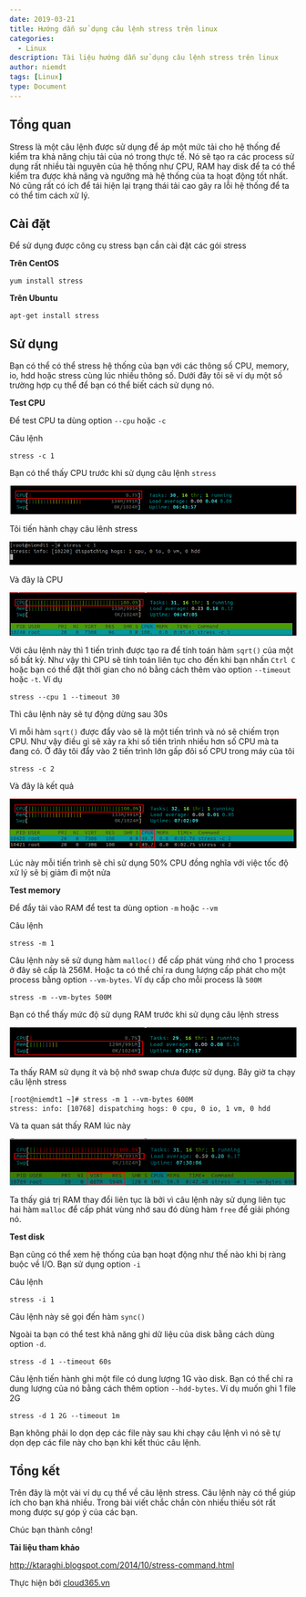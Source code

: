 ```yaml
---
date: 2019-03-21
title: Hướng dẫn sử dụng câu lệnh stress trên linux
categories:
  - Linux
description: Tài liệu hướng dẫn sử dụng câu lệnh stress trên linux
author: niemdt
tags: [Linux]
type: Document
---
```


## Tổng quan

Stress là một câu lệnh được sử dụng để áp một mức tải cho hệ thống để kiểm tra khả năng chịu tải của nó trong thực tế. Nó sẽ tạo ra các process sử dụng rất nhiều tài nguyên của hệ thống như CPU, RAM hay disk để ta có thể kiểm tra được khả năng và ngưỡng mà hệ thống của ta hoạt động tốt nhất. Nó cũng rất có ích để tái hiện lại trạng thái tải cao gây ra lỗi hệ thống để ta có thể tim cách xử lý.

## Cài đặt

Để sử dụng được công cụ stress bạn cần cài đặt các gói stress 

**Trên CentOS**

```
yum install stress
```

**Trên Ubuntu**

```
apt-get install stress
```

## Sử dụng 

Bạn có thể có thể stress hệ thống của bạn với các thông số CPU, memory, io, hdd hoặc stress cùng lúc nhiều thông số. Dưới đây tôi sẽ ví dụ một số trường hợp cụ thể để bạn có thể biết cách sử dụng nó.

**Test CPU**

Để test CPU ta dùng option `--cpu` hoặc `-c`

Câu lệnh 

```
stress -c 1
```

Bạn có thể thấy CPU trước khi sử dụng câu lệnh `stress`

![](/images/img-command-stress/1.png)

Tôi tiến hành chạy câu lênh stress

![](/images/img-command-stress/2.png)

Và đây là CPU

![](/images/img-command-stress/3.png)

Với câu lệnh này thì 1 tiến trình được tạo ra để tính toán hàm `sqrt()` của một số bất kỳ. Như vậy thì CPU sẽ tính toán liên tục cho đến khi bạn nhấn `Ctrl C` hoặc bạn có thể đặt thời gian cho nó bằng cách thêm vào option `--timeout` hoặc `-t`. Ví dụ 

```
stress --cpu 1 --timeout 30
``` 

Thì câu lệnh này sẽ tự động dừng sau 30s

Vì mỗi hàm `sqrt()` được đẩy vào sẽ là một tiến trình và nó sẽ chiếm trọn CPU. Như vậy điều gì sẽ xảy ra khi số tiến trình nhiều hơn số CPU mà ta đang có. Ở đây tôi đẩy vào 2 tiến trình lớn gấp đôi số CPU trong máy của tôi

```
stress -c 2
```

Và đây là kết quả

![](/images/img-command-stress/4.png)

Lúc này mỗi tiến trình sẽ chỉ sử dụng 50% CPU đồng nghĩa với việc tốc độ xử lý sẽ bị giảm đi một nửa

**Test memory**

Để đẩy tải vào RAM để test ta dùng option `-m` hoặc `--vm`

Câu lệnh 

```
stress -m 1
```

Câu lệnh này sẽ sử dụng hàm `malloc()` để cấp phát vùng nhớ cho 1 process ở đây sẽ cấp là 256M. Hoặc ta có thể chỉ ra dung lượng cấp phát cho một process bằng option `--vm-bytes`. Ví dụ cấp cho mỗi process là `500M`

```
stress -m --vm-bytes 500M
```

Bạn có thể thấy mức độ sử dụng RAM trước khi sử dụng câu lệnh stress

![](/images/img-command-stress/5.png)

Ta thấy RAM sử dụng ít và bộ nhớ swap chưa được sử dụng. Bây giờ ta chạy câu lệnh stress

```
[root@niemdt1 ~]# stress -m 1 --vm-bytes 600M
stress: info: [10768] dispatching hogs: 0 cpu, 0 io, 1 vm, 0 hdd
```

Và ta quan sát thấy RAM lúc này

![](/images/img-command-stress/6.png)

Ta thấy giá trị RAM thay đổi liên tục là bởi vì câu lệnh này sử dụng liên tục hai hàm `malloc` để cấp phát vùng nhớ sau đó dùng hàm `free` để giải phóng nó.

**Test disk**

Bạn cũng có thể xem hệ thống của bạn hoạt động như thế nào khi bị ràng buộc về I/O. Bạn sử dụng option `-i`

Câu lệnh

```
stress -i 1
```

Câu lệnh này sẽ gọi đến hàm `sync()`

Ngoài ta bạn có thể test khả năng ghi dữ liệu của disk bằng cách dùng option `-d`. 

```
stress -d 1 --timeout 60s
```

Câu lệnh tiến hành ghi một file có dung lượng 1G vào disk. Bạn có thể chỉ ra dung lượng của nó bằng cách thêm option `--hdd-bytes`. Ví dụ muốn ghi 1 file 2G

```
stress -d 1 2G --timeout 1m
```

Bạn không phải lo dọn dẹp các file này sau khi chạy câu lệnh vì nó sẽ tự dọn dẹp các file này cho bạn khi kết thúc câu lệnh.

## Tổng kết

Trên đây là một vài ví dụ cụ thể về câu lệnh stress. Câu lệnh này có thể giúp ích cho bạn khá nhiều. Trong bài viết chắc chắn còn nhiều thiếu sót rất mong được sự góp ý của các bạn.

Chúc bạn thành công!

**Tài liệu tham khảo**

http://ktaraghi.blogspot.com/2014/10/stress-command.html

Thực hiện bởi <a href="https://cloud365.vn/" target="_blank">cloud365.vn</a>
